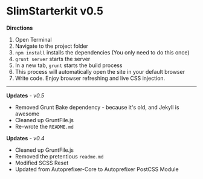 # SlimStarterkit v0.5


__Directions__   
1. Open Terminal  
2. Navigate to the project folder  
3. `npm install` installs the dependencies (You only need to do this once)  
4. `grunt server` starts the server  
5. In a new tab, `grunt` starts the build process  
6. This process will automatically open the site in your default browser  
7. Write code. Enjoy browser refreshing and live CSS injection.   

 
-----
__Updates__ - *v0.5*
- Removed Grunt Bake dependency - because it's old, and Jekyll is awesome
- Cleaned up GruntFile.js
- Re-wrote the `README.md`

__Updates__ - *v0.4*
- Cleaned up GruntFile.js
- Removed the pretentious `readme.md`
- Modified SCSS Reset
- Updated from Autoprefixer-Core to Autoprefixer PostCSS Module